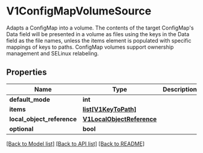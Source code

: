 # V1ConfigMapVolumeSource

Adapts a ConfigMap into a volume.  The contents of the target ConfigMap's Data field will be presented in a volume as files using the keys in the Data field as the file names, unless the items element is populated with specific mappings of keys to paths. ConfigMap volumes support ownership management and SELinux relabeling.
## Properties
Name | Type | Description | Notes
------------ | ------------- | ------------- | -------------
**default_mode** | **int** |  | [optional] 
**items** | [**list[V1KeyToPath]**](V1KeyToPath.md) |  | [optional] 
**local_object_reference** | [**V1LocalObjectReference**](V1LocalObjectReference.md) |  | [optional] 
**optional** | **bool** |  | [optional] 

[[Back to Model list]](../README.md#documentation-for-models) [[Back to API list]](../README.md#documentation-for-api-endpoints) [[Back to README]](../README.md)



